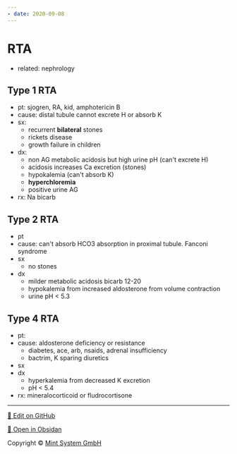 ```yaml
---
- date: 2020-09-08
---
```


# RTA

- related: nephrology

## Type 1 RTA

- pt: sjogren, RA, kid, amphotericin B
- cause: distal tubule cannot excrete H or absorb K
- sx:
	- recurrent **bilateral** stones
	- rickets disease
	- growth failure in children
- dx:
	- non AG metabolic acidosis but high urine pH (can't excrete H)
	- acidosis increases Ca excretion (stones)
	- hypokalemia (can't absorb K)
	- **hyperchloremia**
	- positive urine AG
- rx: Na bicarb

## Type 2 RTA

- pt
- cause: can't absorb HCO3 absorption in proximal tubule. Fanconi syndrome
- sx
	- no stones
- dx
	- milder metabolic acidosis bicarb 12-20
	- hypokalemia from increased aldosterone from volume contraction
	- urine pH < 5.3

## Type 4 RTA

- pt:
- cause: aldosterone deficiency or resistance
	- diabetes, ace, arb, nsaids, adrenal insufficiency
	- bactrim, K sparing diuretics
- sx
- dx
	- hyperkalemia from decreased K excretion
	- pH < 5.4
- rx: mineralocorticoid or fludrocortisone


<hr>

[📝 Edit on GitHub](https://github.com/Mint-System/Knowledge/blob/master/RTA.md)

[📂 Open in Obsidan](obsidian://open?vault=Knowledge%20Mint%20System&file=RTA.md ':target=_self')

<footer>Copyright © <a href="https://www.mint-system.ch/">Mint System GmbH</a></footer>